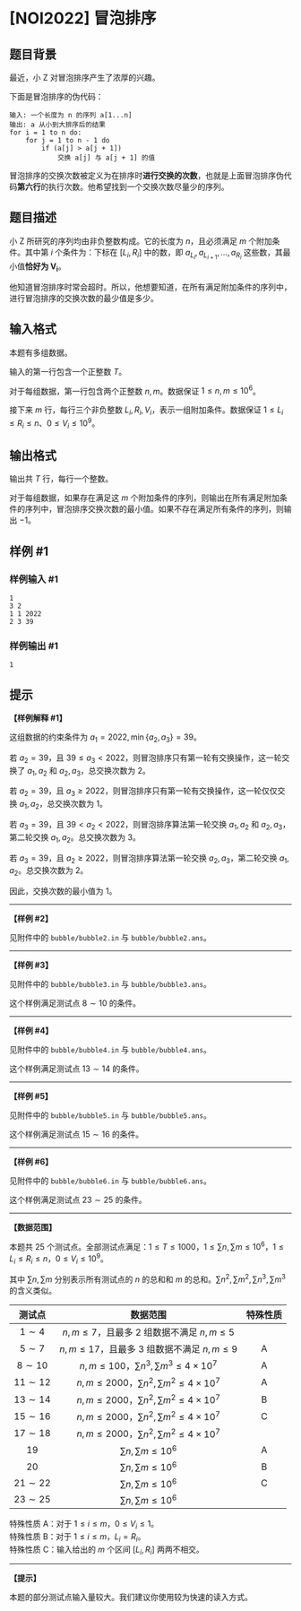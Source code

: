 # [NOI2022] 冒泡排序

## 题目背景

最近，小 Z 对冒泡排序产生了浓厚的兴趣。

下面是冒泡排序的伪代码：

```
输入: 一个长度为 n 的序列 a[1...n]
输出: a 从小到大排序后的结果
for i = 1 to n do:
    for j = 1 to n - 1 do
        if (a[j] > a[j + 1])
            交换 a[j] 与 a[j + 1] 的值
```

冒泡排序的交换次数被定义为在排序时**进行交换的次数**，也就是上面冒泡排序伪代码**第六行**的执行次数。他希望找到一个交换次数尽量少的序列。

## 题目描述

小 Z 所研究的序列均由非负整数构成。它的长度为 $n$，且必须满足 $m$ 个附加条件。其中第 $i$ 个条件为：下标在 $[L_i, R_i]$ 中的数，即 $a_{L_i}, a_{L_{i+1}},\dots,a_{R_i}$ 这些数，其最小值**恰好为 $\boldsymbol{V_i}$**。

他知道冒泡排序时常会超时。所以，他想要知道，在所有满足附加条件的序列中，进行冒泡排序的交换次数的最少值是多少。

## 输入格式

本题有多组数据。

输入的第一行包含一个正整数 $T$。

对于每组数据，第一行包含两个正整数 $n,m$。数据保证 $1 \leq n,m \leq 10^6$。

接下来 $m$ 行，每行三个非负整数 $L_i, R_i, V_i$，表示一组附加条件。数据保证 $1 \leq L_i \leq R_i \leq n$、$0 \leq V_i \leq 10^9$。


## 输出格式

输出共 $T$ 行，每行一个整数。

对于每组数据，如果存在满足这 $m$ 个附加条件的序列，则输出在所有满足附加条件的序列中，冒泡排序交换次数的最小值。如果不存在满足所有条件的序列，则输出 $-1$。

## 样例 #1

### 样例输入 #1
```
1
3 2
1 1 2022
2 3 39
```

### 样例输出 #1

```
1
```

## 提示

**【样例解释 \#1】**

这组数据的约束条件为 $a_1 = 2022, \min\{a_2, a_3\} = 39$。

若 $a_2 = 39$，且 $39 \leq a_3 < 2022$，则冒泡排序只有第一轮有交换操作，这一轮交换了 $a_1, a_2$ 和 $a_2, a_3$，总交换次数为 $2$。

若 $a_2 = 39$，且 $a_3 \geq 2022$，则冒泡排序只有第一轮有交换操作，这一轮仅仅交换 $a_1, a_2$，总交换次数为 $1$。

若 $a_3 = 39$，且 $39 < a_2 < 2022$，则冒泡排序算法第一轮交换 $a_1, a_2$ 和 $a_2, a_3$，第二轮交换 $a_1, a_2$。总交换次数为 $3$。

若 $a_3 = 39$，且 $a_2 \geq 2022$，则冒泡排序算法第一轮交换 $a_2, a_3$，第二轮交换 $a_1, a_2$。总交换次数为 $2$。

因此，交换次数的最小值为 $1$。

----

**【样例 \#2】**

见附件中的 `bubble/bubble2.in` 与 `bubble/bubble2.ans`。

----

**【样例 \#3】**

见附件中的 `bubble/bubble3.in` 与 `bubble/bubble3.ans`。

这个样例满足测试点 $8 \sim 10$ 的条件。

----

**【样例 \#4】**

见附件中的 `bubble/bubble4.in` 与 `bubble/bubble4.ans`。

这个样例满足测试点 $13 \sim 14$ 的条件。

----

**【样例 \#5】**

见附件中的 `bubble/bubble5.in` 与 `bubble/bubble5.ans`。

这个样例满足测试点 $15 \sim 16$ 的条件。

----

**【样例 \#6】**

见附件中的 `bubble/bubble6.in` 与 `bubble/bubble6.ans`。

这个样例满足测试点 $23 \sim 25$ 的条件。

----

**【数据范围】**

本题共 $25$ 个测试点。全部测试点满足：$1 \leq T \leq 1000$，$1 \leq \sum n, \sum m \leq 10^6$，$1 \leq L_i \leq R_i \leq n$，$0 \leq V_i \leq 10^9$。

其中 $\sum n, \sum m$ 分别表示所有测试点的 $n$ 的总和和 $m$ 的总和。$\sum n^2, \sum m^2, \sum n^3, \sum m^3$ 的含义类似。

| 测试点          | 数据范围                                                   | 特殊性质         |
|:------------:|:------------------------------------------------------:|:------------:|
| $1 \sim 4$   | $n,m \leq 7$，且最多 $2$ 组数据不满足 $n, m \leq 5$              |              |
| $5 \sim 7$   | $n,m \leq 17$，且最多 $3$ 组数据不满足 $n, m \leq 9$             | A |
| $8 \sim 10$  | $n,m \leq 100$，$\sum n^3,\sum m^3 \leq 4 \times 10^7$  | A |
| $11 \sim 12$ | $n,m \leq 2000$，$\sum n^2,\sum m^2 \leq 4 \times 10^7$ | A |
| $13 \sim 14$ | $n,m \leq 2000$，$\sum n^2,\sum m^2 \leq 4 \times 10^7$ | B |
| $15 \sim 16$ | $n,m \leq 2000$，$\sum n^2,\sum m^2 \leq 4 \times 10^7$ | C |
| $17 \sim 18$ | $n,m \leq 2000$，$\sum n^2,\sum m^2 \leq 4 \times 10^7$ |              |
| $19$         | $\sum n,\sum m \leq 10^6$                              | A |
| $20$         | $\sum n,\sum m \leq 10^6$                              | B |
| $21 \sim 22$ | $\sum n,\sum m \leq 10^6$                              | C |
| $23 \sim 25$ | $\sum n,\sum m \leq 10^6$                              |              |

特殊性质 A：对于 $1 \leq i \leq m$，$0 \leq V_i \leq 1$。  
特殊性质 B：对于 $1 \leq i \leq m$，$L_i = R_i$。  
特殊性质 C：输入给出的 $m$ 个区间 $[L_i, R_i]$ 两两不相交。

----

**【提示】**

本题的部分测试点输入量较大。我们建议你使用较为快速的读入方式。
